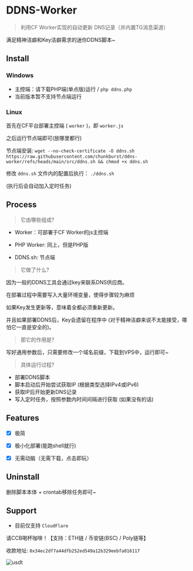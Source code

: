 # DDNS-Worker

> 利用CF Worker实现的自动更新 DNS记录（并内置TG消息渠道）


满足精神洁癖和Key洁癖需求的迷你DDNS脚本~


## Install

### Windows

- 主控端：请下载PHP端(单点版)运行 / `php ddns.php`
- 当前版本暂不支持节点端运行

### Linux

首先在CF平台部署主控端 ( `worker` )，即 `worker.js`

之后运行节点端即可(放哪里都行)

节点端安装: `wget --no-check-certificate -O ddns.sh https://raw.githubusercontent.com/chunkburst/ddns-worker/refs/heads/main/src/ddns.sh && chmod +x ddns.sh`

修改 `ddns.sh` 文件内的配置后执行： `./ddns.sh`

(执行后会自动加入定时任务)



## Process

> 它由哪些组成?

- Worker：可部署于CF Worker的js主控端

- PHP Worker: 同上，但是PHP版

- DDNS.sh: 节点端

> 它做了什么?

因为一般的DDNS工具会通过key来联系DNS供应商。

在部署过程中需要写入大量环境变量，使得步骤较为麻烦

如果Key发生更新等，意味着全都必须重新更新。

并且如果部署DDNS后，Key会遗留在程序中 (对于精神洁癖来说不太能接受，哪怕它一直是安全的)。

> 那它的作用是?

写好通用参数后，只需要修改一个域名前缀，下载到VPS中，运行即可~

> 具体运行过程?

- 部署DDNS脚本
- 脚本启动后开始尝试获取IP (根据类型选择IPv4或IPv6)
- 获取IP后开始更新DNS记录
- 写入定时任务，按照参数内时间间隔进行获取 (如果没有的话)



## Features

- [x] 极简
- [x] 极小化部署(能跑shell就行)
- [x] 无需动脑（无需下载，点击即玩）



## Uninstall

删除脚本本体 + crontab移除任务即可~



## Support

- 目前仅支持 `CloudFlare`

请CCB喝杯咖啡！【支持：ETH链 / 币安链(BSC) / Poly链等】

收款地址: `0x34ec2df7a44dfb252ed549a12b329eebfa016117`

![usdt](https://crimson-rear-ladybug-723.mypinata.cloud/ipfs/bafkreid363e4wtolwxsxtvgrswlftk2cb532x5dgrevawixgqrghomoqve)